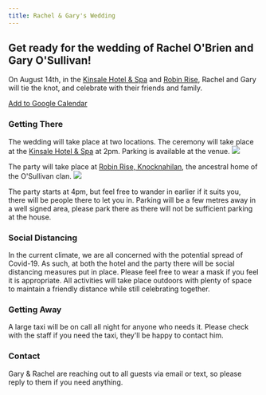 ```yaml
---
title: Rachel & Gary's Wedding
---
```


## Get ready for the wedding of Rachel O'Brien and Gary O'Sullivan!

On August 14th, in the [Kinsale Hotel & Spa](https://www.kinsalehotelandspa.ie/) and [Robin Rise](https://goo.gl/maps/pEDN199CXB1QTMfu9), Rachel and Gary will tie the knot, and celebrate with their friends and family.

[Add to Google Calendar](http://www.google.com/calendar/event?action=TEMPLATE&text=Rachel%20%26%20Gary's%20Wedding&dates=20200814T140000Z/20200815T020000Z&details=We're%20looking%20forward%20to%20having%20you%20celebrate%20our%20special%20day%20with%20us!&location=https%3A%2F%2Fwww.kinsalehotelandspa.ie%2F)

### Getting There

The wedding will take place at two locations. The ceremony will take place at the [Kinsale Hotel & Spa](https://www.kinsalehotelandspa.ie/) at 2pm. Parking is available at the venue.
[<img src="{{ site.baseurl }}/assets/images/Map_Carlton.png" />](https://g.page/hotelkinsale?share)

The party will take place at [Robin Rise, Knocknahilan](https://goo.gl/maps/pEDN199CXB1QTMfu9), the ancestral home of the O'Sullivan clan.
[<img src="{{ site.baseurl }}/assets/images/Map_RobinRise.png" />](https://goo.gl/maps/fT21DcQ49QYxPvdQ9)

The party starts at 4pm, but feel free to wander in earlier if it suits you, there will be people there to let you in. Parking will be a few metres away in a well signed area, please park there as there will not be sufficient parking at the house.

### Social Distancing

In the current climate, we are all concerned with the potential spread of Covid-19. As such, at both the hotel and the party there will be social distancing measures put in place. Please feel free to wear a mask if you feel it is appropriate. All activities will take place outdoors with plenty of space to maintain a friendly distance while still celebrating together.

### Getting Away

A large taxi will be on call all night for anyone who needs it. Please check with the staff if you need the taxi, they'll be happy to contact him.

### Contact

Gary & Rachel are reaching out to all guests via email or text, so please reply to them if you need anything.
